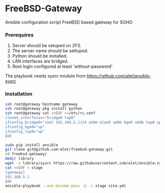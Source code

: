 # FreeBSD-Gateway
Ansible configuration script FreeBSD based gateway for SOHO

### Prerequires
1. Server should be setuped on ZFS.
2. The server name should be settuped.
3. Python should be installed.
4. LAN interfaces are bridged.
5. Root login configured at least 'without-password'

The playbook needs sysrc module from <https://github.com/alet/ansible-sysrc>

### Installation
```sh
ssh root@gateway hostname gateway
ssh root@gateway pkg install python
ssh root@gateway cat <<EOF >>/etc/rc.conf
cloned_interfaces="bridge0 tap0"
ifconfig_bridge0="inet 192.168.5.1/24 addm wlan0 addm bge0 addm tap0 up"
ifconfig_bge0="up"
ifconfig_tap0="up"
EOF

sudo pip install ansible
git clone git@github.com:alet/freebsd-gateway.git
cd freebsd-gateway/
mkdir library
wget -o library/sysrc https://raw.githubusercontent.com/alet/ansible-sysrc/master/library/sysrc
cat <<EOF > stage
[gateway]
192.168.5.1
EOF
ansible-playbook --ask-become-pass -b -i stage site.yml
```
